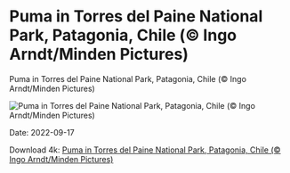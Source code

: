 # Puma in Torres del Paine National Park, Patagonia, Chile (© Ingo Arndt/Minden Pictures)

Puma in Torres del Paine National Park, Patagonia, Chile (© Ingo Arndt/Minden Pictures)

![Puma in Torres del Paine National Park, Patagonia, Chile (© Ingo Arndt/Minden Pictures)](https://bing.com/th?id=OHR.PianePuma_EN-US7221521942_UHD.jpg&w=1024&h=576)

Date: 2022-09-17

Download 4k: [Puma in Torres del Paine National Park, Patagonia, Chile (© Ingo Arndt/Minden Pictures)](https://bing.com/th?id=OHR.PianePuma_EN-US7221521942_UHD.jpg)

